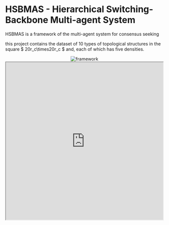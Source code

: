 # HSBMAS - Hierarchical Switching-Backbone Multi-agent System
HSBMAS is a framework of the multi-agent system for consensus seeking

this project contains the dataset of 10 types of topological structures in the square $ 20r_c\times20r_c $ and, each of which has five densities.

<div align=center>
    <img src="https://github.com/kyoran/HSBMAS/blob/main/example/framework.png" 
        alt="framework"/>
</div>

<iframe height=500 width=500 src="https://github.com/kyoran/HSBMAS/blob/main/example/diagram.gif">

